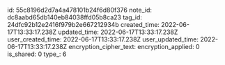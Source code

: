 id: 55c8196d2d7a4a478101b24f6d80f376
note_id: dc8aabd65db140eb84038ffd05b8ca23
tag_id: 24dfc92b12e2416f979b2e667212934b
created_time: 2022-06-17T13:33:17.238Z
updated_time: 2022-06-17T13:33:17.238Z
user_created_time: 2022-06-17T13:33:17.238Z
user_updated_time: 2022-06-17T13:33:17.238Z
encryption_cipher_text: 
encryption_applied: 0
is_shared: 0
type_: 6